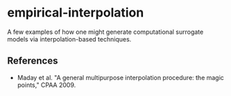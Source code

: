 # empirical-interpolation

A few examples of how one might generate computational surrogate models via interpolation-based techniques.

## References

* Maday et al. "A general multipurpose interpolation procedure: the magic points," CPAA 2009.
